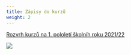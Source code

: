 ```yaml
---
title: Zápisy do kurzů
weight: 2
---
```

[Rozvrh kurzů na 1. pololetí  školníh roku 2021/22](https://www.brezanek.cz/assets/media-o-nas/rozvrh_2021-22-2-.pdf)

![](/images/uploads/zapisy_vig.jpg)